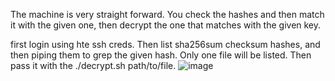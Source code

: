 The machine is very straight forward. You check the hashes and then match it with the given one, then decrypt the one that matches with the given key.

first login using hte ssh creds.
Then list sha256sum checksum hashes, and then piping them to grep the given hash.
Only one file will be listed. 
Then pass it with the ./decrypt.sh path/to/file.
![image](https://github.com/user-attachments/assets/30c8eb8d-dd5e-40d0-8a36-0f04483c7214)
